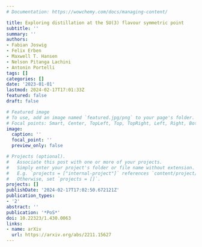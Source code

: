 ```yaml
---
# Documentation: https://wowchemy.com/docs/managing-content/

title: Exploring distillation at the SU(3) flavour symmetric point
subtitle: ''
summary: ''
authors:
- Fabian Joswig
- Felix Erben
- Maxwell T. Hansen
- Nelson Pitanga Lachini
- Antonin Portelli
tags: []
categories: []
date: '2023-01-01'
lastmod: 2024-02-17T17:01:33Z
featured: false
draft: false

# Featured image
# To use, add an image named `featured.jpg/png` to your page's folder.
# Focal points: Smart, Center, TopLeft, Top, TopRight, Left, Right, BottomLeft, Bottom, BottomRight.
image:
  caption: ''
  focal_point: ''
  preview_only: false

# Projects (optional).
#   Associate this post with one or more of your projects.
#   Simply enter your project's folder or file name without extension.
#   E.g. `projects = ["internal-project"]` references `content/project/deep-learning/index.md`.
#   Otherwise, set `projects = []`.
projects: []
publishDate: '2024-02-17T17:02:50.672121Z'
publication_types:
- '2'
abstract: ''
publication: '*PoS*'
doi: 10.22323/1.430.0063
links:
- name: arXiv
  url: https://arxiv.org/abs/2211.15627
---
```

